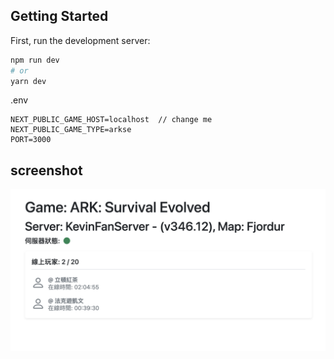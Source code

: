 ## Getting Started

First, run the development server:

```bash
npm run dev
# or
yarn dev
```

.env
```
NEXT_PUBLIC_GAME_HOST=localhost  // change me
NEXT_PUBLIC_GAME_TYPE=arkse
PORT=3000
```

## screenshot
![](screenshots/1.png)